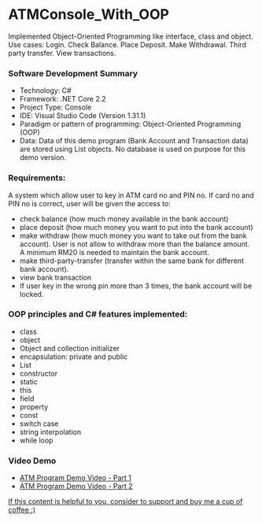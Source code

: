 # ATMConsole_With_OOP
Implemented Object-Oriented Programming like interface, class and object. Use cases: Login. Check Balance. Place Deposit. Make Withdrawal. Third party transfer. View transactions.

### Software Development Summary
- Technology: C#
- Framework: .NET Core 2.2
- Project Type: Console
- IDE: Visual Studio Code (Version 1.31.1)
- Paradigm or pattern of programming: Object-Oriented Programming (OOP)
- Data: Data of this demo program (Bank Account and Transaction data) are stored using List objects. No database is used on purpose for this demo version.

### Requirements:
A system which allow user to key in ATM card no and PIN no. If card no and PIN no is correct, user will be given the access to:
- check balance (how much money available in the bank account)
- place deposit (how much money you want to put into the bank account)
- make withdraw (how much money you want to take out from the bank account). User is not allow to withdraw more than the balance amount. A minimum RM20 is needed to maintain the bank account.
- make third-party-transfer (transfer within the same bank for different bank account).
- view bank transaction
- If user key in the wrong pin more than 3 times, the bank account will be locked.

### OOP principles and C# features implemented:
- class
- object
- Object and collection initializer
- encapsulation: private and public
- List
- constructor
- static
- this
- field
- property
- const
- switch case
- string interpolation
- while loop

### Video Demo
- [ATM Program Demo Video - Part 1](http://www.youtube.com/watch?v=sn3S3-FYbA0)
- [ATM Program Demo Video - Part 2](http://www.youtube.com/watch?v=wUR7553mbyo)

[If this content is helpful to you, consider to support and buy me a cup of coffee :) ](https://ko-fi.com/V7V2PN67)
